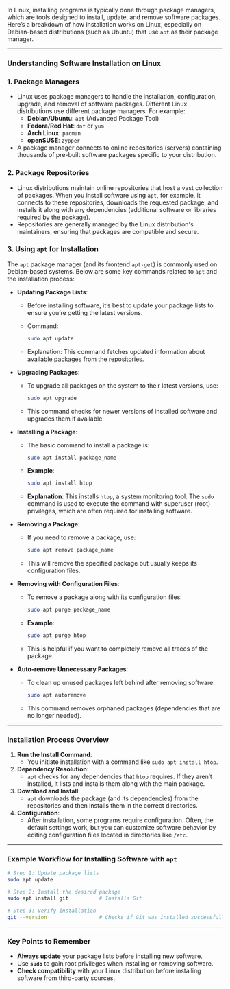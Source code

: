 In Linux, installing programs is typically done through package managers, which are tools designed to install, update, and remove software packages. Here’s a breakdown of how installation works on Linux, especially on Debian-based distributions (such as Ubuntu) that use `apt` as their package manager.

---

### **Understanding Software Installation on Linux**

### 1. **Package Managers**

- Linux uses package managers to handle the installation, configuration, upgrade, and removal of software packages. Different Linux distributions use different package managers. For example:
    - **Debian/Ubuntu**: `apt` (Advanced Package Tool)
    - **Fedora/Red Hat**: `dnf` or `yum`
    - **Arch Linux**: `pacman`
    - **openSUSE**: `zypper`
- A package manager connects to online repositories (servers) containing thousands of pre-built software packages specific to your distribution.

### 2. **Package Repositories**

- Linux distributions maintain online repositories that host a vast collection of packages. When you install software using `apt`, for example, it connects to these repositories, downloads the requested package, and installs it along with any dependencies (additional software or libraries required by the package).
- Repositories are generally managed by the Linux distribution's maintainers, ensuring that packages are compatible and secure.

### 3. **Using `apt` for Installation**

The `apt` package manager (and its frontend `apt-get`) is commonly used on Debian-based systems. Below are some key commands related to `apt` and the installation process:

- **Updating Package Lists**:
    - Before installing software, it’s best to update your package lists to ensure you’re getting the latest versions.
    - Command:
        
        ```bash
        sudo apt update
        ```
        
    - Explanation: This command fetches updated information about available packages from the repositories.
- **Upgrading Packages**:
    - To upgrade all packages on the system to their latest versions, use:
        
        ```bash
        sudo apt upgrade
        ```
        
    - This command checks for newer versions of installed software and upgrades them if available.
- **Installing a Package**:
    - The basic command to install a package is:
        
        ```bash
        sudo apt install package_name
        ```
        
    - **Example**:
        
        ```bash
        sudo apt install htop
        ```
        
    - **Explanation**: This installs `htop`, a system monitoring tool. The `sudo` command is used to execute the command with superuser (root) privileges, which are often required for installing software.
- **Removing a Package**:
    - If you need to remove a package, use:
        
        ```bash
        sudo apt remove package_name
        ```
        
    - This will remove the specified package but usually keeps its configuration files.
- **Removing with Configuration Files**:
    - To remove a package along with its configuration files:
        
        ```bash
        sudo apt purge package_name
        ```
        
    - **Example**:
        
        ```bash
        sudo apt purge htop
        ```
        
    - This is helpful if you want to completely remove all traces of the package.
- **Auto-remove Unnecessary Packages**:
    - To clean up unused packages left behind after removing software:
        
        ```bash
        sudo apt autoremove
        ```
        
    - This command removes orphaned packages (dependencies that are no longer needed).

---

### **Installation Process Overview**

1. **Run the Install Command**:
    - You initiate installation with a command like `sudo apt install htop`.
2. **Dependency Resolution**:
    - `apt` checks for any dependencies that `htop` requires. If they aren’t installed, it lists and installs them along with the main package.
3. **Download and Install**:
    - `apt` downloads the package (and its dependencies) from the repositories and then installs them in the correct directories.
4. **Configuration**:
    - After installation, some programs require configuration. Often, the default settings work, but you can customize software behavior by editing configuration files located in directories like `/etc`.

---

### **Example Workflow for Installing Software with `apt`**

```bash
# Step 1: Update package lists
sudo apt update

# Step 2: Install the desired package
sudo apt install git          # Installs Git

# Step 3: Verify installation
git --version                 # Checks if Git was installed successfully
```

---

### **Key Points to Remember**

- **Always update** your package lists before installing new software.
- Use **`sudo`** to gain root privileges when installing or removing software.
- **Check compatibility** with your Linux distribution before installing software from third-party sources.